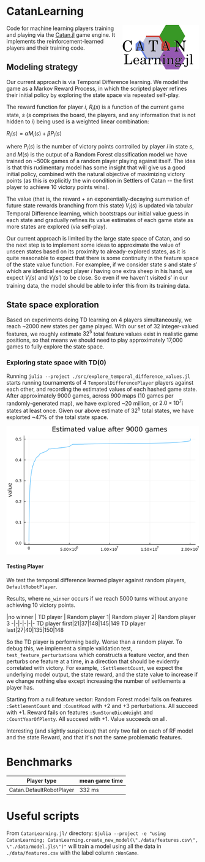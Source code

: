 # CatanLearning

<img src="https://github.com/BKaperick/CatanLearning.jl/blob/master/learning_cleaned_logo.svg" data-canonical-src="https://github.com/BKaperick/Catan.jl/blob/master/learning_cleaned_logo.svg" width="200" align="right" />

Code for machine learning players training and playing via the [Catan.jl](https://github.com/BKaperick/Catan.jl) game engine.  It implements the reinforcement-learned players and their training code.

## Modeling strategy

Our current approach is via Temporal Difference learning.  We model the game as a Markov Reward Process, in which the scripted player refines their initial policy by exploring the state space via repeated self-play.

The reward function for player $i$, $R_i(s)$ is a function of the current game state, $s$ ($s$ comprises the board, the players, and any information that is not hidden to $i$) being used is a weighted linear combination:

$R_i(s) = \alpha M_i(s) + \beta P_i(s)$

where $P_i(s)$ is the number of victory points controlled by player $i$ in state $s$, and $M(s)$ is the output of a Random Forest classification model we have trained on ~500k games of a random player playing against itself.  The idea is that this rudimentary model has some insight that will give us a good initial policy, combined with the natural objective of maximizing victory points (as this is explicitly the win condition in Settlers of Catan -- the first player to achieve 10 victory points wins).

The value (that is, the reward + an exponentially-decaying summation of future state rewards branching from this state) $V_i(s)$ is updated via tabular Temporal Difference learning, which bootstraps our initial value guess in each state and gradually refines its value estimates of each game state as more states are explored (via self-play).

Our current approach is limited by the large state space of Catan, and so the next step is to implement some ideas to approximate the value of unseen states based on its proximity to already-explored states, as it is quite reasonable to expect that there is some continuity in the feature space of the state value function.  For examplee, if we consider state $s$ and state $s'$ which are identical except player $i$ having one extra sheep in his hand, we expect $V_i(s)$ and $V_i(s')$ to be close.  So even if we haven't visited $s'$ in our training data, the model should be able to infer this from its training data.

## State space exploration

Based on experiments doing TD learning on 4 players simultaneously, we reach ~2000 new states per game played.  With our set of 32 integer-valued features, we roughly estimate $32^5$ total feature values exist in realistic game positions, so that means we should need to play approximately 17,000 games to fully explore the state space.

### Exploring state space with TD(0)

Running `julia --project ./src/explore_temporal_difference_values.jl` starts running tournaments of 4 `TemporalDifferencePlayer` players against each other, and recording the estimated values of each hashed game state.
After approximately 9000 games, across 900 maps (10 games per randomly-generated map), we have explored ~20 million, or $2.0\times 10^7$i states at least once.  Given our above estimate of $32^5$ total states, we have explorted ~47% of the total state space.

![Value estimates](https://github.com/BKaperick/CatanLearning.jl/blob/master/data/sorted_value_estimates.png)

#### Testing Player

We test the temporal difference learned player against random players, `DefaultRobotPlayer`.

Results, where `no_winner` occurs if we reach 5000 turns without anyone achieving 10 victory points.

|no winner | TD player | Random player 1| Random player 2| Random player 3
-|-|-|-|-|-
TD player first|21|37|148|145|149
TD player last|27|40|135|150|148

So the TD player is performing badly.  Worse than a random player.  To debug this, we implement a simple validation test, `test_feature_perturbations` which constructs a feature vector, and then perturbs one feature at a time, in a direction that should be evidently correlated with victory.  For example, `:SettlementCount`, we expect the underlying model output, the state reward, and the state value to increase if we change nothing else except increasing the number of settlements a player has.

Starting from a null feature vector:
Random Forest model fails on features `:SettlementCount` and `:CountWood` with +2 and +3 perturbations.  All succeed with +1.
Reward fails on features `:SumStoneDiceWeight` and `:CountYearOfPlenty`.  All succeed with +1.
Value succeeds on all.

Interesting (and slightly suspicious) that only two fail on each of RF model and the state Reward, and that it's not the same problematic features.


# Benchmarks
Player type | mean game time
-|-
Catan.DefaultRobotPlayer | 332 ms

# Useful scripts
From `CatanLearning.jl/` directory:
`$julia --project -e "using CatanLearning; CatanLearning.create_new_model(\"./data/features.csv\", \"./data/model.jls\")"`
will train a model using all the data in `./data/features.csv` with the label column `:WonGame`.
